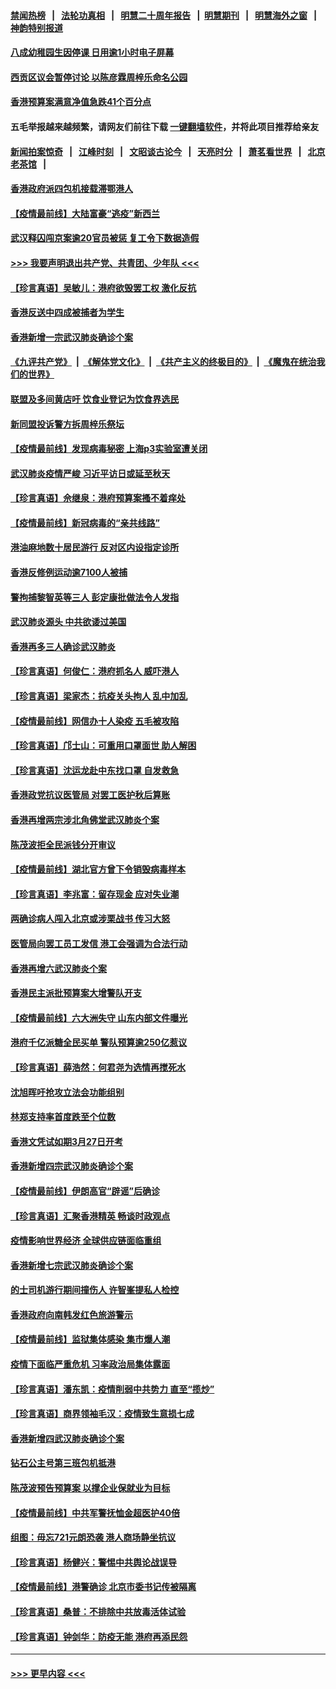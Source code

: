#### [禁闻热榜](热点新闻.md?=0)  &nbsp;&nbsp;|&nbsp;&nbsp; [法轮功真相](https://github.com/gfw-breaker/truth/blob/master/README.md?=0) &nbsp;&nbsp;|&nbsp;&nbsp; [明慧二十周年报告](https://github.com/gfw-breaker/mh-reports/blob/master/README.md?=0) &nbsp;&nbsp;|&nbsp;&nbsp;[明慧期刊](https://github.com/gfw-breaker/mh-qikan) &nbsp;&nbsp;|&nbsp;&nbsp; [明慧海外之窗](https://github.com/gfw-breaker/mh-news/blob/master/README.md?=0) &nbsp;&nbsp;|&nbsp;&nbsp; [神韵特别报道](https://github.com/gfw-breaker/mh-news/blob/master/shenyun.md?=0)
#### [八成幼稚园生因停课 日用逾1小时电子屏幕](../pages/nsc415/n11913263.md?t=03050202) 
#### [西贡区议会暂停讨论 以陈彦霖周梓乐命名公园](../pages/nsc415/n11913248.md?t=03050202) 
#### [香港预算案满意净值急跌41个百分点](../pages/nsc415/n11913236.md?t=03050202) 
#### 五毛举报越来越频繁，请网友们前往下载 [一键翻墙软件](https://github.com/gfw-breaker/ssr-accounts)，并将此项目推荐给亲友
#### [新闻拍案惊奇](https://github.com/gfw-breaker/banned-news/blob/master/pages/link4.md) &nbsp;&nbsp;|&nbsp;&nbsp; [江峰时刻](https://github.com/gfw-breaker/banned-news/blob/master/pages/link4.md) &nbsp;&nbsp;|&nbsp;&nbsp; [文昭谈古论今](https://github.com/gfw-breaker/banned-news/blob/master/pages/link4.md) &nbsp;&nbsp;|&nbsp;&nbsp; [天亮时分](https://github.com/gfw-breaker/banned-news/blob/master/pages/link4.md) &nbsp;&nbsp;|&nbsp;&nbsp; [萧茗看世界](https://github.com/gfw-breaker/banned-news/blob/master/pages/link4.md) &nbsp;&nbsp;|&nbsp;&nbsp; [北京老茶馆](https://github.com/gfw-breaker/banned-news/blob/master/pages/link4.md) &nbsp;&nbsp;|&nbsp;&nbsp; 
#### [香港政府派四包机接载滞鄂港人](../pages/nsc415/n11913211.md?t=03050202) 
#### [【疫情最前线】大陆富豪“逃疫”新西兰](../pages/nsc415/n11913160.md?t=03050202) 
#### [武汉释囚闯京案逾20官员被惩 复工令下数据造假](../pages/nsc415/n11912743.md?t=03050202) 
#### [>>> 我要声明退出共产党、共青团、少年队 <<<](https://github.com/begood0513/goodnews/blob/master/quit/letter.md) 
#### [【珍言真语】吴敏儿：港府欲毁罢工权 激化反抗](../pages/nsc415/n11912457.md?t=03050202) 
#### [香港反送中四成被捕者为学生](../pages/nsc415/n11910730.md?t=03050202) 
#### [香港新增一宗武汉肺炎确诊个案](../pages/nsc415/n11910724.md?t=03050202) 
#### [《九评共产党》](https://github.com/begood0513/9ping.md/blob/master/README.md) &nbsp;|&nbsp; [《解体党文化》](../../../../jtdwh.md/blob/master/README.md)  &nbsp;|&nbsp; [《共产主义的终极目的》](../../../../gczydzjmd.md/blob/master/README.md) &nbsp;|&nbsp; [《魔鬼在统治我们的世界》](../../../../mgztzwmdsj.md/blob/master/README.md) 
#### [联盟及多间黄店吁 饮食业登记为饮食界选民](../pages/nsc415/n11910718.md?t=03050202) 
#### [新同盟投诉警方拆周梓乐祭坛](../pages/nsc415/n11910707.md?t=03050202) 
#### [【疫情最前线】发现病毒秘密 上海p3实验室遭关闭](../pages/nsc415/n11910640.md?t=03050202) 
#### [武汉肺炎疫情严峻 习近平访日或延至秋天](../pages/nsc415/n11910570.md?t=03050202) 
#### [【珍言真语】佘继泉：港府预算案搔不着痒处](../pages/nsc415/n11910011.md?t=03050202) 
#### [【疫情最前线】新冠病毒的“亲共线路”](../pages/nsc415/n11907734.md?t=03050202) 
#### [港油麻地数十居民游行 反对区内设指定诊所](../pages/nsc415/n11907900.md?t=03050202) 
#### [香港反修例运动逾7100人被捕](../pages/nsc415/n11907922.md?t=03050202) 
#### [警拘捕黎智英等三人 彭定康批做法令人发指](../pages/nsc415/n11907905.md?t=03050202) 
#### [武汉肺炎源头 中共欲诿过美国](../pages/nsc415/n11907665.md?t=03050202) 
#### [香港再多三人确诊武汉肺炎](../pages/nsc415/n11907846.md?t=03050202) 
#### [【珍言真语】何俊仁：港府抓名人 威吓港人](../pages/nsc415/n11907561.md?t=03050202) 
#### [【珍言真语】梁家杰：抗疫关头拘人 乱中加乱](../pages/nsc415/n11907444.md?t=03050202) 
#### [【疫情最前线】网信办十人染疫 五毛被攻陷](../pages/nsc415/n11903757.md?t=03050202) 
#### [【珍言真语】邝士山：可重用口罩面世 助人解困](../pages/nsc415/n11903875.md?t=03050202) 
#### [【珍言真语】沈运龙赴中东找口罩 自发救急](../pages/nsc415/n11903291.md?t=03050202) 
#### [香港政党抗议医管局 对罢工医护秋后算账](../pages/nsc415/n11901746.md?t=03050202) 
#### [香港再增两宗涉北角佛堂武汉肺炎个案](../pages/nsc415/n11901737.md?t=03050202) 
#### [陈茂波拒全民派钱分开审议](../pages/nsc415/n11901672.md?t=03050202) 
#### [【疫情最前线】湖北官方曾下令销毁病毒样本](../pages/nsc415/n11901518.md?t=03050202) 
#### [【珍言真语】李兆富：留存现金 应对失业潮](../pages/nsc415/n11901448.md?t=03050202) 
#### [两确诊病人闯入北京或涉栗战书 传习大怒](../pages/nsc415/n11901180.md?t=03050202) 
#### [医管局向罢工员工发信 港工会强调为合法行动](../pages/nsc415/n11898870.md?t=03050202) 
#### [香港再增六武汉肺炎个案](../pages/nsc415/n11898843.md?t=03050202) 
#### [香港民主派批预算案大增警队开支](../pages/nsc415/n11898813.md?t=03050202) 
#### [【疫情最前线】六大洲失守 山东内部文件曝光](../pages/nsc415/n11898455.md?t=03050202) 
#### [港府千亿派糖全民买单 警队预算逾250亿惹议](../pages/nsc415/n11898608.md?t=03050202) 
#### [【珍言真语】薛浩然：何君尧为选情再搅死水](../pages/nsc415/n11898269.md?t=03050202) 
#### [沈旭晖吁抢攻立法会功能组别](../pages/nsc415/n11896084.md?t=03050202) 
#### [林郑支持率首度跌至个位数](../pages/nsc415/n11896058.md?t=03050202) 
#### [香港文凭试如期3月27日开考](../pages/nsc415/n11896055.md?t=03050202) 
#### [香港新增四宗武汉肺炎确诊个案](../pages/nsc415/n11896040.md?t=03050202) 
#### [【疫情最前线】伊朗高官“辟谣”后确诊](../pages/nsc415/n11895902.md?t=03050202) 
#### [【珍言真语】汇聚香港精英 畅谈时政观点](../pages/nsc415/n11895733.md?t=03050202) 
#### [疫情影响世界经济 全球供应链面临重组](../pages/nsc415/n11895634.md?t=03050202) 
#### [香港新增七宗武汉肺炎确诊个案](../pages/nsc415/n11893498.md?t=03050202) 
#### [的士司机游行期间撞伤人 许智峯提私人检控](../pages/nsc415/n11893483.md?t=03050202) 
#### [香港政府向南韩发红色旅游警示](../pages/nsc415/n11893398.md?t=03050202) 
#### [【疫情最前线】监狱集体感染 集市爆人潮](../pages/nsc415/n11893181.md?t=03050202) 
#### [疫情下面临严重危机  习率政治局集体露面](../pages/nsc415/n11893305.md?t=03050202) 
#### [【珍言真语】潘东凯：疫情削弱中共势力 直至“揽炒”](../pages/nsc415/n11892866.md?t=03050202) 
#### [【珍言真语】商界领袖毛汉：疫情致生意损七成](../pages/nsc415/n11890348.md?t=03050202) 
#### [香港新增四武汉肺炎确诊个案](../pages/nsc415/n11890610.md?t=03050202) 
#### [钻石公主号第三班包机抵港](../pages/nsc415/n11890645.md?t=03050202) 
#### [陈茂波预告预算案 以撑企业保就业为目标](../pages/nsc415/n11890574.md?t=03050202) 
#### [【疫情最前线】中共军警抚恤金超医护40倍](../pages/nsc415/n11890458.md?t=03050202) 
#### [组图：毋忘721元朗恐袭 港人商场静坐抗议](../pages/nsc415/n11876882.md?t=03050202) 
#### [【珍言真语】杨健兴：警惕中共舆论战误导](../pages/nsc415/n11888131.md?t=03050202) 
#### [【疫情最前线】港警确诊 北京市委书记传被隔离](../pages/nsc415/n11886872.md?t=03050202) 
#### [【珍言真语】桑普：不排除中共放毒活体试验](../pages/nsc415/n11886832.md?t=03050202) 
#### [【珍言真语】钟剑华：防疫无能 港府再添民怨](../pages/nsc415/n11884504.md?t=03050202) 

----
#### [ >>> 更早内容 <<< ](../indexes/nsc415-earlier.md)
